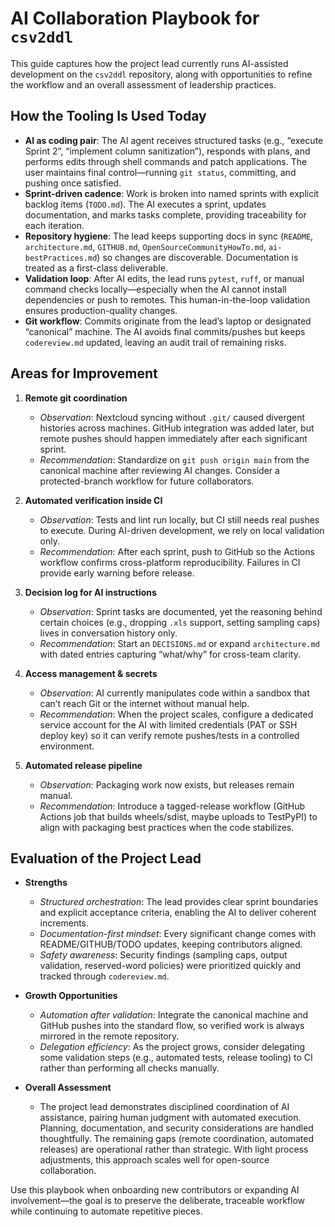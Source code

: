 # AI Collaboration Playbook for `csv2ddl`

This guide captures how the project lead currently runs AI-assisted development on the `csv2ddl` repository, along with opportunities to refine the workflow and an overall assessment of leadership practices.

## How the Tooling Is Used Today
- **AI as coding pair**: The AI agent receives structured tasks (e.g., “execute Sprint 2”, “implement column sanitization”), responds with plans, and performs edits through shell commands and patch applications. The user maintains final control—running `git status`, committing, and pushing once satisfied.
- **Sprint-driven cadence**: Work is broken into named sprints with explicit backlog items (`TODO.md`). The AI executes a sprint, updates documentation, and marks tasks complete, providing traceability for each iteration.
- **Repository hygiene**: The lead keeps supporting docs in sync (`README`, `architecture.md`, `GITHUB.md`, `OpenSourceCommunityHowTo.md`, `ai-bestPractices.md`) so changes are discoverable. Documentation is treated as a first-class deliverable.
- **Validation loop**: After AI edits, the lead runs `pytest`, `ruff`, or manual command checks locally—especially when the AI cannot install dependencies or push to remotes. This human-in-the-loop validation ensures production-quality changes.
- **Git workflow**: Commits originate from the lead’s laptop or designated “canonical” machine. The AI avoids final commits/pushes but keeps `codereview.md` updated, leaving an audit trail of remaining risks.

## Areas for Improvement
1. **Remote git coordination**
   - *Observation*: Nextcloud syncing without `.git/` caused divergent histories across machines. GitHub integration was added later, but remote pushes should happen immediately after each significant sprint.
   - *Recommendation*: Standardize on `git push origin main` from the canonical machine after reviewing AI changes. Consider a protected-branch workflow for future collaborators.

2. **Automated verification inside CI**
   - *Observation*: Tests and lint run locally, but CI still needs real pushes to execute. During AI-driven development, we rely on local validation only.
   - *Recommendation*: After each sprint, push to GitHub so the Actions workflow confirms cross-platform reproducibility. Failures in CI provide early warning before release.

3. **Decision log for AI instructions**
   - *Observation*: Sprint tasks are documented, yet the reasoning behind certain choices (e.g., dropping `.xls` support, setting sampling caps) lives in conversation history only.
   - *Recommendation*: Start an `DECISIONS.md` or expand `architecture.md` with dated entries capturing “what/why” for cross-team clarity.

4. **Access management & secrets**
   - *Observation*: AI currently manipulates code within a sandbox that can’t reach Git or the internet without manual help.
   - *Recommendation*: When the project scales, configure a dedicated service account for the AI with limited credentials (PAT or SSH deploy key) so it can verify remote pushes/tests in a controlled environment.

5. **Automated release pipeline**
   - *Observation*: Packaging work now exists, but releases remain manual.
   - *Recommendation*: Introduce a tagged-release workflow (GitHub Actions job that builds wheels/sdist, maybe uploads to TestPyPI) to align with packaging best practices when the code stabilizes.

## Evaluation of the Project Lead
- **Strengths**
  - *Structured orchestration*: The lead provides clear sprint boundaries and explicit acceptance criteria, enabling the AI to deliver coherent increments.
  - *Documentation-first mindset*: Every significant change comes with README/GITHUB/TODO updates, keeping contributors aligned.
  - *Safety awareness*: Security findings (sampling caps, output validation, reserved-word policies) were prioritized quickly and tracked through `codereview.md`.

- **Growth Opportunities**
  - *Automation after validation*: Integrate the canonical machine and GitHub pushes into the standard flow, so verified work is always mirrored in the remote repository.
  - *Delegation efficiency*: As the project grows, consider delegating some validation steps (e.g., automated tests, release tooling) to CI rather than performing all checks manually.

- **Overall Assessment**
  - The project lead demonstrates disciplined coordination of AI assistance, pairing human judgment with automated execution. Planning, documentation, and security considerations are handled thoughtfully. The remaining gaps (remote coordination, automated releases) are operational rather than strategic. With light process adjustments, this approach scales well for open-source collaboration.

Use this playbook when onboarding new contributors or expanding AI involvement—the goal is to preserve the deliberate, traceable workflow while continuing to automate repetitive pieces.
